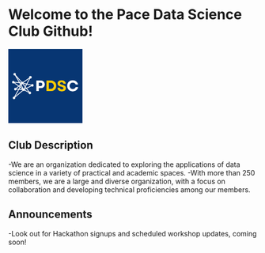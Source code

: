 # Welcome to the Pace Data Science Club Github!


<img src="PDSC_Logo.png" alt="alt text" width="150"/>

## Club Description

-We are an organization dedicated to exploring the applications of data science in a variety of practical and academic spaces.
-With more than 250 members, we are a large and diverse organization, with a focus on collaboration and developing technical proficiencies among our members.

## Announcements

-Look out for Hackathon signups and scheduled workshop updates, coming soon!
